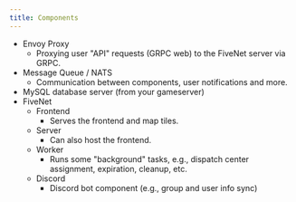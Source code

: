 ```yaml
---
title: Components
---
```


* Envoy Proxy
    * Proxying user "API" requests (GRPC web) to the FiveNet server via GRPC.
* Message Queue / NATS
    * Communication between components, user notifications and more.
* MySQL database server (from your gameserver)
* FiveNet
    * Frontend
        * Serves the frontend and map tiles.
    * Server
        * Can also host the frontend.
    * Worker
        * Runs some "background" tasks, e.g., dispatch center assignment, expiration, cleanup, etc.
    * Discord
        * Discord bot component (e.g., group and user info sync)
